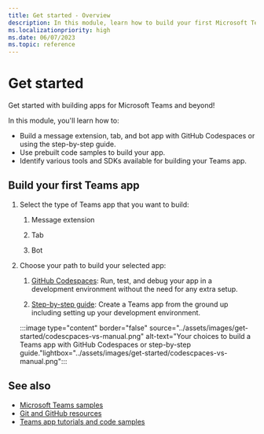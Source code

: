 ```yaml
---
title: Get started - Overview
description: In this module, learn how to build your first Microsoft Teams app, understand app capabilities, and software development kits (SDKs).
ms.localizationpriority: high
ms.date: 06/07/2023
ms.topic: reference
---
```


# Get started

Get started with building apps for Microsoft Teams and beyond!

In this module, you'll learn how to:

* Build a message extension, tab, and bot app with GitHub Codespaces or using the step-by-step guide.
* Use prebuilt code samples to build your app.
* Identify various tools and SDKs available for building your Teams app.

## Build your first Teams app

1. Select the type of Teams app that you want to build:

    1. Message extension

    1. Tab

    2. Bot

2. Choose your path to build your selected app:

    1. [GitHub Codespaces](build-your-first-app.md#github-codespaces): Run, test, and debug your app in a development environment without the need for any extra setup.

    2. [Step-by-step guide](build-your-first-app.md#step-by-step-guide): Create a Teams app from the ground up including setting up your development environment.

   :::image type="content" border="false" source="../assets/images/get-started/codescpaces-vs-manual.png" alt-text="Your choices to build a Teams app with GitHub Codespaces or step-by-step guide."lightbox="../assets/images/get-started/codescpaces-vs-manual.png":::

## See also

* [Microsoft Teams samples](https://github.com/OfficeDev/Microsoft-Teams-Samples#microsoft-teams-samples)
* [Git and GitHub resources](/contribute/additional-resources)
* [Teams app tutorials and code samples](teams-toolkit-tutorial.md)
